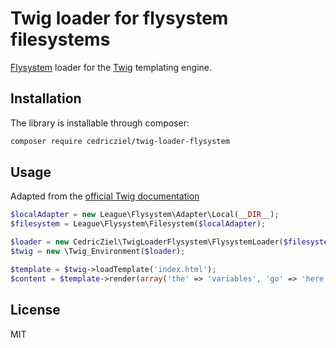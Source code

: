# Twig loader for flysystem filesystems

[Flysystem](http://flysystem.thephpleague.com/) loader for the [Twig](http://twig.sensiolabs.org/) templating engine.

## Installation

The library is installable through composer:

```bash
composer require cedricziel/twig-loader-flysystem
```

## Usage

Adapted from the [official Twig documentation](http://twig.sensiolabs.org/doc/api.html#basics)

```php
$localAdapter = new League\Flysystem\Adapter\Local(__DIR__);
$filesystem = League\Flysystem\Filesystem($localAdapter);

$loader = new CedricZiel\TwigLoaderFlysystem\FlysystemLoader($filesystem);
$twig = new \Twig_Environment($loader);

$template = $twig->loadTemplate('index.html');
$content = $template->render(array('the' => 'variables', 'go' => 'here'));
```

## License

MIT

